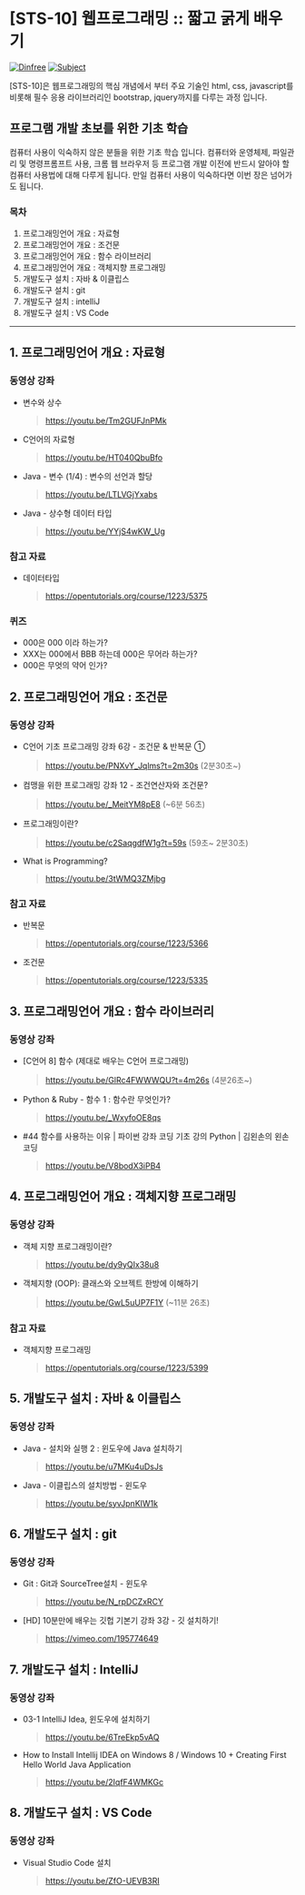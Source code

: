 # [STS-10] 웹프로그래밍 :: 짧고 굵게 배우기

[![Dinfree][din-badge]][din-url]
[![Subject][basic-badge]][din-url]

[STS-10]은 웹프로그래밍의 핵심 개념에서 부터 주요 기술인 html, css, javascript를 비롯해 필수 응용 라이브러리인 bootstrap, jquery까지를 다루는 과정 입니다.

 ## 프로그램 개발 초보를 위한 기초 학습
컴퓨터 사용이 익숙하지 않은 분들을 위한 기초 학습 입니다. 컴퓨터와 운영체제, 파일관리 및 명령프롬프트 사용, 크롬 웹 브라우저 등 
프로그램 개발 이전에 반드시 알아야 할 컴퓨터 사용법에 대해 다루게 됩니다. 만일 컴퓨터 사용이 익숙하다면 이번 장은 넘어가도 됩니다.

### 목차
1. 프로그래밍언어 개요 : 자료형
2. 프로그래밍언어 개요 : 조건문
3. 프로그래밍언어 개요 : 함수 라이브러리
4. 프로그래밍언어 개요 : 객체지향 프로그래밍
5. 개발도구 설치 : 자바 & 이클립스
6. 개발도구 설치 : git
7. 개발도구 설치 : intelliJ
8. 개발도구 설치 : VS Code

---
## 1. 프로그래밍언어 개요 : 자료형


### 동영상 강좌
- 변수와 상수
    > https://youtu.be/Tm2GUFJnPMk
- C언어의 자료형
    >  https://youtu.be/HT040QbuBfo
- Java - 변수 (1/4) : 변수의 선언과 할당
    >  https://youtu.be/LTLVGjYxabs
- Java - 상수형 데이터 타입
    >  https://youtu.be/YYjS4wKW_Ug

### 참고 자료
- 데이터타입
    >  https://opentutorials.org/course/1223/5375

### 퀴즈
- 000은 000 이라 하는가?
- XXX는 000에서 BBB 하는데 000은 무어라 하는가?
- 000은 무엇의 약어 인가?

## 2. 프로그래밍언어 개요 : 조건문

### 동영상 강좌
- C언어 기초 프로그래밍 강좌 6강 - 조건문 & 반복문 ①
    >  https://youtu.be/PNXvY_Jqlms?t=2m30s  (2분30초~)
- 컴맹을 위한 프로그래밍 강좌 12 - 조건연산자와 조건문?
    >  https://youtu.be/_MeitYM8pE8 (~6분 56초)
- 프로그래밍이란?
    >  https://youtu.be/c2SaqgdfW1g?t=59s (59초~ 2분30초)
- What is Programming?
    >  https://youtu.be/3tWMQ3ZMjbg
    
### 참고 자료
- 반복문
    >  https://opentutorials.org/course/1223/5366
- 조건문
    >  https://opentutorials.org/course/1223/5335

## 3. 프로그래밍언어 개요 : 함수 라이브러리

### 동영상 강좌
- [C언어 8] 함수 (제대로 배우는 C언어 프로그래밍)
    > https://youtu.be/GlRc4FWWWQU?t=4m26s (4분26초~)
- Python & Ruby - 함수 1 : 함수란 무엇인가?
    >  https://youtu.be/_WxyfoOE8qs
- #44 함수를 사용하는 이유 | 파이썬 강좌 코딩 기초 강의 Python | 김왼손의 왼손코딩
    >  https://youtu.be/V8bodX3iPB4

## 4. 프로그래밍언어 개요 : 객체지향 프로그래밍

### 동영상 강좌
- 객체 지향 프로그래밍이란?
    >  https://youtu.be/dy9yQIx38u8
- 객체지향 (OOP): 클래스와 오브젝트 한방에 이해하기
    >  https://youtu.be/GwL5uUP7F1Y (~11분 26초)
    
### 참고 자료
- 객체지향 프로그래밍
    >  https://opentutorials.org/course/1223/5399
    
## 5. 개발도구 설치 : 자바 & 이클립스

### 동영상 강좌
- Java - 설치와 실행 2 : 윈도우에 Java 설치하기
    >  https://youtu.be/u7MKu4uDsJs
- Java - 이클립스의 설치방법 - 윈도우
    >  https://youtu.be/syvJpnKIW1k
    
## 6. 개발도구 설치 : git

### 동영상 강좌
- Git : Git과 SourceTree설치 - 윈도우
    >  https://youtu.be/N_rpDCZxRCY
- [HD] 10분만에 배우는 깃헙 기본기 강좌 3강 - 깃 설치하기!
    >  https://vimeo.com/195774649
    
## 7. 개발도구 설치 : IntelliJ

### 동영상 강좌
- 03-1 IntelliJ Idea, 윈도우에 설치하기
    >  https://youtu.be/6TreEkp5vAQ
- How to Install Intellij IDEA on Windows 8 / Windows 10 + Creating First Hello World Java Application
    >  https://youtu.be/2IqfF4WMKGc
 
 ## 8. 개발도구 설치 : VS Code

### 동영상 강좌
- Visual Studio Code 설치
    >  https://youtu.be/ZfO-UEVB3RI

[din-badge]:https://img.shields.io/badge/dinfree-edu-orange.svg
[din-url]:https://github.com/dinfree
[basic-badge]:https://img.shields.io/badge/core-basic-green.svg
